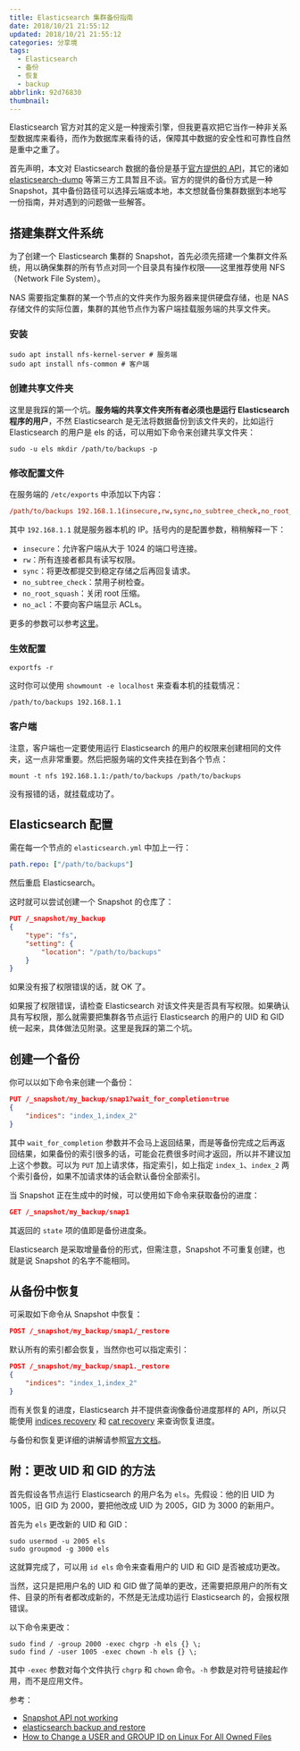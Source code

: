 ```yaml
---
title: Elasticsearch 集群备份指南
date: 2018/10/21 21:55:12
updated: 2018/10/21 21:55:12
categories: 分享境
tags:
  - Elasticsearch
  - 备份
  - 恢复
  - backup
abbrlink: 92d76830
thumbnail: 
---
```


Elasticsearch 官方对其的定义是一种搜索引擎，但我更喜欢把它当作一种非关系型数据库来看待，而作为数据库来看待的话，保障其中数据的安全性和可靠性自然是重中之重了。

首先声明，本文对 Elasticsearch 数据的备份是基于[官方提供的 API](https://www.elastic.co/guide/en/elasticsearch/reference/current/modules-snapshots.html)，其它的诸如 [elasticsearch-dump](https://github.com/taskrabbit/elasticsearch-dump) 等第三方工具暂且不谈。官方的提供的备份方式是一种 Snapshot，其中备份路径可以选择云端或本地，本文想就备份集群数据到本地写一份指南，并对遇到的问题做一些解答。 

## 搭建集群文件系统

为了创建一个 Elasticsearch 集群的 Snapshot，首先必须先搭建一个集群文件系统，用以确保集群的所有节点对同一个目录具有操作权限——这里推荐使用 NFS（Network File System）。

NAS 需要指定集群的某一个节点的文件夹作为服务器来提供硬盘存储，也是 NAS 存储文件的实际位置，集群的其他节点作为客户端挂载服务端的共享文件夹。

### 安装

```shell
sudo apt install nfs-kernel-server # 服务端
sudo apt install nfs-common # 客户端
```

### 创建共享文件夹

这里是我踩的第一个坑。**服务端的共享文件夹所有者必须也是运行 Elasticsearch 程序的用户**，不然 Elasticsearch 是无法将数据备份到该文件夹的，比如运行 Elasticsearch 的用户是 els 的话，可以用如下命令来创建共享文件夹：

```shell
sudo -u els mkdir /path/to/backups -p
```

### 修改配置文件

在服务端的 `/etc/exports` 中添加以下内容：

```conf
/path/to/backups 192.168.1.1(insecure,rw,sync,no_subtree_check,no_root_squash,no_acl)
```

其中 `192.168.1.1` 就是服务器本机的 IP。括号内的是配置参数，稍稍解释一下：

- `insecure`：允许客户端从大于 1024 的端口号连接。
- `rw`：所有连接者都具有读写权限。
- `sync`：将更改都提交到稳定存储之后再回复请求。
- `no_subtree_check`：禁用子树检查。
- `no_root_squash`：关闭 root 压缩。
- `no_acl`：不要向客户端显示 ACLs。

更多的参数可以参考[这里](https://linux.die.net/man/5/exports)。

### 生效配置

```shell
exportfs -r
```

这时你可以使用 `showmount -e localhost` 来查看本机的挂载情况：

```shell
/path/to/backups 192.168.1.1
```

### 客户端

注意，客户端也一定要使用运行 Elasticsearch 的用户的权限来创建相同的文件夹，这一点非常重要。然后把服务端的文件夹挂在到各个节点：

```shell
mount -t nfs 192.168.1.1:/path/to/backups /path/to/backups
```

没有报错的话，就挂载成功了。

## Elasticsearch 配置

需在每一个节点的 `elasticsearch.yml` 中加上一行：

```yaml
path.repo: ["/path/to/backups"]
```

然后重启 Elasticsearch。

这时就可以尝试创建一个 Snapshot 的仓库了：

```json
PUT /_snapshot/my_backup
{
    "type": "fs",
    "setting": {
        "location": "/path/to/backups"
    }
}
```

如果没有报了权限错误的话，就 OK 了。

如果报了权限错误，请检查 Elasticsearch 对该文件夹是否具有写权限。如果确认具有写权限，那么就需要把集群各节点运行 Elasticsearch 的用户的 UID 和 GID 统一起来，具体做法见附录。这里是我踩的第二个坑。

## 创建一个备份

你可以以如下命令来创建一个备份：

```json
PUT /_snapshot/my_backup/snap1?wait_for_completion=true
{
	"indices": "index_1,index_2"
}
```

其中 `wait_for_completion` 参数并不会马上返回结果，而是等备份完成之后再返回结果，如果备份的索引很多的话，可能会花费很多时间才返回，所以并不建议加上这个参数。可以为 `PUT` 加上请求体，指定索引，如上指定 `index_1`、`index_2` 两个索引备份，如果不加请求体的话会默认备份全部索引。

当 Snapshot 正在生成中的时候，可以使用如下命令来获取备份的进度：

```json
GET /_snapshot/my_backup/snap1
```

其返回的 `state` 项的值即是备份进度条。

Elasticsearch 是采取增量备份的形式，但需注意，Snapshot 不可重复创建，也就是说 Snapshot 的名字不能相同。

## 从备份中恢复

可采取如下命令从 Snapshot 中恢复：

```json
POST /_snapshot/my_backup/snap1/_restore
```

默认所有的索引都会恢复，当然你也可以指定索引：

```json
POST /_snapshot/my_backup/snap1._restore
{
    "indices": "index_1,index_2"
}
```

而有关恢复的进度，Elasticsearch 并不提供查询像备份进度那样的 API，所以只能使用 [indices recovery](https://www.elastic.co/guide/en/elasticsearch/reference/current/indices-recovery.html) 和 [cat recovery](https://www.elastic.co/guide/en/elasticsearch/reference/current/cat-recovery.html) 来查询恢复进度。

与备份和恢复更详细的讲解请参照[官方文档](https://www.elastic.co/guide/en/elasticsearch/reference/current/modules-snapshots.html)。

## 附：更改 UID 和 GID 的方法

首先假设各节点运行 Elasticsearch 的用户名为 `els`。先假设：他的旧 UID 为 1005，旧 GID 为 2000，要把他改成 UID 为 2005，GID 为 3000 的新用户。

首先为 `els` 更改新的 UID 和 GID：

```shell
sudo usermod -u 2005 els
sudo groupmod -g 3000 els
```

这就算完成了，可以用 `id els` 命令来查看用户的 UID 和 GID 是否被成功更改。

当然，这只是把用户名的 UID 和 GID 做了简单的更改，还需要把原用户的所有文件、目录的所有者都改成新的，不然是无法成功运行 Elasticsearch 的，会报权限错误。

以下命令来更改：

```shell
sudo find / -group 2000 -exec chgrp -h els {} \;
sudo find / -user 1005 -exec chown -h els {} \;
```

其中 `-exec` 参数对每个文件执行 `chgrp` 和 `chown` 命令。`-h` 参数是对符号链接起作用，而不是应用文件。

参考：

- [Snapshot API not working](https://stackoverflow.com/questions/44955219/snapshot-api-not-working)
- [elasticsearch backup and restore](http://smallasa.com/2017/03/09/elasticsearch-backup-and-restore/)
- [How to Change a USER and GROUP ID on Linux For All Owned Files](https://www.cyberciti.biz/faq/linux-change-user-group-uid-gid-for-all-owned-files/)